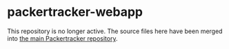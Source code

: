 # packertracker-webapp
This repository is no longer active.
The source files here have been merged into [the main Packertracker repository](https://github.com/regattatropicals/packertracker).
